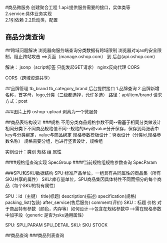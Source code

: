 #商品微服务
创建聚合工程
1.api:提供服务需要的接口，实体类等  
2.service:具体业务实现  
2.1引依赖 
2.2启动类，配置

## 商品分类查询

##跨域问题解决
浏览器向服务端查询分类数据有跨域限制
浏览器对ajax的安全限制，阻止跨站攻击
==>页面（manage.oshop.com）  到  后台(api.oshop.com)

解决：
jsonp（script标签 只能发起GET请求）   nginx反向代理   CORS

CORS（跨域资源共享）

##品牌管理
tb_brand  tb_category_brand
后台提供接口
1.品牌查询
2.品牌新增  
名称，首字母，logo,分类（三级都选择，允许多选）
路径：api/item/brand    请求方式：post

###图片上传  oshop-upload
剥离为一个微服务

##商品表结构设计
###规格
不用分类商品规格参数不同--需基于相同分类做设计
相同分类下不同商品规格值不同--规格的key和value分开保存，保存到两张表中
key与分类绑定，value与商品绑定
规格参数模板设计：竖表设计（分类id,规格参数名称）
规格需要分组，也进行竖表设计，规格组

实例设计：类别  规格  组   属性

####规格组查询实现
SpecGroup
####当前规格组规格参数查询
SpecParam

###SPU和SKU数据结构
SPU:标准产品单位，一组具有共同属性的商品集（所有SKU共享的属性）
SKU:库存量单位，SPU商品集因具体特性不同而细分的每个商品（每个SKU的特有属性）

SPU：id（主键）  title(标题)  description(描述)  specification(规格)  packing_list(包装)  after_service(售后服务)  comment(评价)
SKU：标题  价格  对于商品特有参数（颜色，内存等）如何设计-->包含在规格参数中-->需在规格参数中加字段（generic  是否为sku通用属性）

SPU: SPU_PARAM  SPU_DETAIL
SKU: SKU  STOCK

##商品查询
###商品列表查询